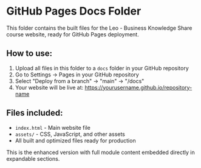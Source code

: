 # GitHub Pages Docs Folder

This folder contains the built files for the Leo - Business Knowledge Share course website, ready for GitHub Pages deployment.

## How to use:

1. Upload all files in this folder to a `docs` folder in your GitHub repository
2. Go to Settings → Pages in your GitHub repository
3. Select "Deploy from a branch" → "main" → "/docs"
4. Your website will be live at: https://yourusername.github.io/repository-name

## Files included:

- `index.html` - Main website file
- `assets/` - CSS, JavaScript, and other assets
- All built and optimized files ready for production

This is the enhanced version with full module content embedded directly in expandable sections.

